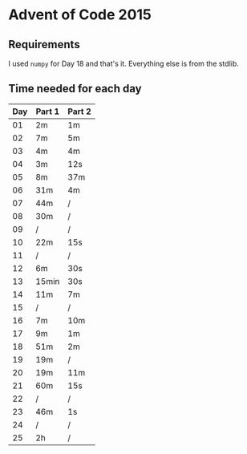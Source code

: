 # Advent of Code 2015

## Requirements
I used `numpy` for Day 18 and that's it. Everything else is from the stdlib.

## Time needed for each day
|Day|Part 1|Part 2|
|--|--|--|
|01|2m|1m|
|02|7m|5m|
|03|4m|4m|
|04|3m|12s|
|05|8m|37m|
|06|31m|4m|
|07|44m|/|
|08|30m|/|
|09|/|/|
|10|22m|15s|
|11|/|/|
|12|6m|30s|
|13|15min|30s|
|14|11m|7m|
|15|/|/|
|16|7m|10m|
|17|9m|1m|
|18|51m|2m|
|19|19m|/|
|20|19m|11m|
|21|60m|15s|
|22|/|/|
|23|46m|1s|
|24|/|/|
|25|2h|/|
